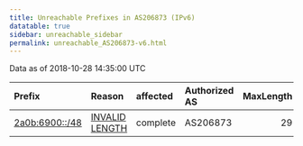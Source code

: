 ```yaml
---
title: Unreachable Prefixes in AS206873 (IPv6)
datatable: true
sidebar: unreachable_sidebar
permalink: unreachable_AS206873-v6.html
---
```


Data as of 2018-10-28 14:35:00 UTC


<div class="datatable-begin"></div>

| Prefix                                                 | Reason                                                                                                    | affected   | Authorized AS   |   MaxLength | Anchor                                         |   unreachable /48s |
|:-------------------------------------------------------|:----------------------------------------------------------------------------------------------------------|:-----------|:----------------|------------:|:-----------------------------------------------|-------------------:|
| [2a0b:6900::/48](https://stat.ripe.net/2a0b:6900::/48) | [INVALID LENGTH](https://rpki-validator.ripe.net/announcement-preview?asn=AS206873&prefix=2a0b:6900::/48) | complete   | AS206873        |          29 | [RIPE](unreachable_RIPE_NCC_RPKI_Root-v6.html) |                  1 |

<div class="datatable-end"></div>